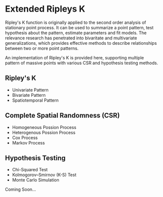 # Extended Ripleys K
Ripley's K function is originally applied to the second order analysis of stationary point process. It can be used to summarize a point pattern, test hypothesis about the pattern, estimate parameters and fit models. The relevance research has penetrated into bivaritate and multivariate generalizations, which provides effective methods to describe relationships between two or more point patterns.


An implementation of Ripley's K is provided here, supporting multiple pattern of massive points with various CSR and hypothesis testing methods.

## Ripley's K
* Univariate Pattern
* Bivariate Pattern
* Spatiotemporal Pattern

## Complete Spatial Randomness (CSR)
* Homogeneous Possion Process
* Heterogenous Possion Process
* Cox Process
* Markov Process

## Hypothesis Testing
* Chi-Squared Test
* Kolmogorov–Smirnov (K-S) Test
* Monte Carlo Simulation


Coming Soon...
